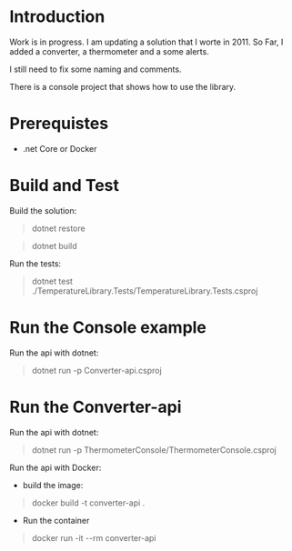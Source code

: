 # Introduction
Work is in progress. I am updating a solution that I worte in 2011.
So Far, I added a converter, a thermometer and a some alerts.

I still need to fix some naming and comments.

There is a console project that shows how to use the library.

# Prerequistes
- .net Core or Docker

# Build and Test
Build the solution:
> dotnet restore

> dotnet build 


Run the tests:
> dotnet test ./TemperatureLibrary.Tests/TemperatureLibrary.Tests.csproj

# Run the Console example

Run the api with dotnet:
> 

> dotnet run -p Converter-api.csproj 

# Run the Converter-api

Run the api with dotnet:
> dotnet run -p ThermometerConsole/ThermometerConsole.csproj


Run the api with Docker:
- build the image:
> docker build -t converter-api .

- Run the container
> docker run -it --rm converter-api
